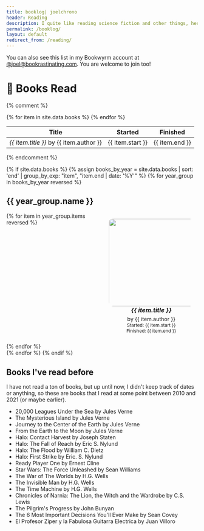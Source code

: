 ```yaml
---
title: booklog| joelchrono
header: Reading
description: I quite like reading science fiction and other things, here's a log of the books I've read divided by year.
permalink: /booklog/
layout: default
redirect_from: /reading/
---
```


You can also see this list in my Bookwyrm account at [@joel@bookrastinating.com](https://bookrastinating.com/user/joel). You are welcome to join too!

# 👤 Books Read

{% comment %}
<table>
  <thead>
    <tr>
      <th>Title</th>
      <th>Started</th>
      <th>Finished</th>
    </tr>
  </thead>
  <tbody>
{% for item in site.data.books %}
    <tr>
      <td><i>{{ item.title }}</i> by {{ item.author }}</td>
      <td>{{ item.start }}</td>
      <td>{{ item.end }}</td>
    </tr>
{% endfor %}
  </tbody>
</table>
{% endcomment %}

<style>
  .responsive-grid {
    display: grid;
    grid-template-columns: repeat(auto-fill, minmax(160px, 1fr));
    gap: 1rem;
  }

  .book-cover-container {
    background-color: var(--code-bg);
    padding: .6rem;
    padding-top: 1rem;
    border-radius: 12px;
    display: flex;
    flex-direction: column;
  }

  .book-cover {
    background-size: cover;
    background-position: center;
    border-radius: 10px;
    overflow: hidden;
    position: relative;
    text-align: center;
    height: 230px;
  }

  .content {
    display: flex;
    flex-grow: 1;
    padding: 0 .8rem;
    transition: opacity 0.3s ease;
    overflow: auto;
    align-items: center;
    text-align: center;
    justify-content: center;
  }

  .info {
    font-size: 14px;
  }

  .title {
    font-weight: bold;
    font-size: 16px;
    margin-bottom: 5px;
  }

  .artist {
    font-size: 14px;
  }

  .dates {
    font-size: 12px;
    white-space: pre-line;
    overflow: visible;
  }

  @media screen and (max-width: 600px) {
    .responsive-grid {
      grid-template-columns: 1fr;
    }

    .book-cover-container {
    flex-direction: row;
    padding: .6rem;
    }

    .book-cover {
      height: 170px;
      flex: 0 0 100px;  
      margin-right: 10px;
    }

    .content {
    flex-grow: 1;
    min-height: 0px;
    align-items: right;
    text-align: right;
    justify-content: right;
    }
    .dates {
    display: inline;
    }
  }
</style>

{% if site.data.books %}
  {% assign books_by_year = site.data.books | sort: 'end' | group_by_exp: "item", "item.end | date: '%Y'" %}
  {% for year_group in books_by_year reversed %}
  <h2>{{ year_group.name }}</h2>
  <div class="responsive-grid">
  {% for item in year_group.items reversed %}
  <div class="book-cover-container">
  <div class="book-cover">
  <img class="book-cover" src="{{ item.cover }}">
  </div>
  <div class="content">
  <div class="info">
  <div class="title"><i>{{ item.title }}</i></div>
  <div class="artist">by {{ item.author }}</div>
  <div class="dates">Started: {{ item.start }}</div>
  <div class="dates">Finished: {{ item.end }}</div>
  </div>
  </div>
  </div>
      {% endfor %}
  </div>
  {% endfor %}
{% endif %}







## Books I've read before

I have not read a ton of books, but up until now, I didn't keep track of dates or anything, so these are books that I read at some point between 2010 and 2021 (or maybe earlier).

- 20,000 Leagues Under the Sea by Jules Verne
- The Mysterious Island by Jules Verne
- Journey to the Center of the Earth by Jules Verne
- From the Earth to the Moon by Jules Verne
- Halo: Contact Harvest by Joseph Staten
- Halo: The Fall of Reach by Eric S. Nylund
- Halo: The Flood by William C. Dietz
- Halo: First Strike by Eric. S. Nylund
- Ready Player One by Ernest Cline
- Star Wars: The Force Unleashed by Sean Williams
- The War of The Worlds by H.G. Wells
- The Invisible Man by H.G. Wells
- The Time Machine by H.G. Wells
- Chronicles of Narnia: The Lion, the Witch and the Wardrobe by C.S. Lewis
- The Pilgrim's Progress by John Bunyan
- The 6 Most Important Decisions You'll Ever Make by Sean Covey
- El Profesor Ziper y la Fabulosa Guitarra Electrica by Juan Villoro
